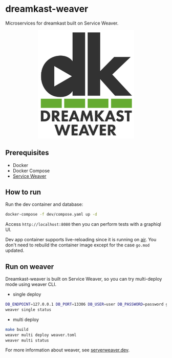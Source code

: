 # dreamkast-weaver

Microservices for dreamkast built on Service Weaver.

<div align="center">
<img src="./images/icon.jpg" alt="dreamkast-weaver" width="300">
</div>

## Prerequisites

- Docker
- Docker Compose
- [Service Weaver](https://serviceweaver.dev/docs.html#installation)

## How to run

Run the dev container and database:

```bash
docker-compose -f dev/compose.yaml up -d
```

Access `http://localhost:8080` then you can perform tests with a graphiql UI.

Dev app container supports live-reloading since it is running on [air](https://github.com/cosmtrek/air).
You don't need to rebuild the container image except for the case `go.mod` updated.


## Run on weaver

Dreamkast-weaver is built on Service Weaver, so you can try multi-deploy mode using weaver CLI.

- single deploy

```bash
DB_ENDPOINT=127.0.0.1 DB_PORT=13306 DB_USER=user DB_PASSWORD=password go run ./cmd/serve/main.go
weaver single status
```
-  multi deploy

```bash
make build
weaver multi deploy weaver.toml
weaver multi status
```

For more information about weaver, see [serverweaver.dev](https://serviceweaver.dev/docs.html).
